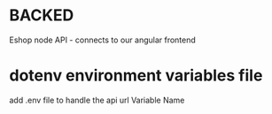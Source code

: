 # BACKED

Eshop node API - connects to our angular frontend

# dotenv environment variables file

add .env file to handle the api url Variable Name
